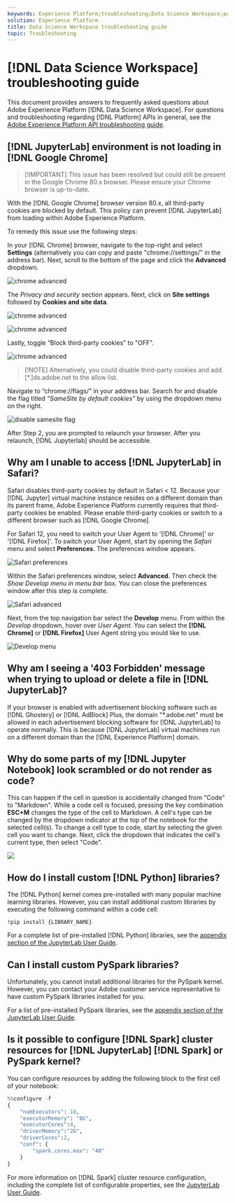 ```yaml
---
keywords: Experience Platform;troubleshooting;Data Science Workspace;popular topics
solution: Experience Platform
title: Data Science Workspace troubleshooting guide
topic: Troubleshooting
---
```


# [!DNL Data Science Workspace] troubleshooting guide

This document provides answers to frequently asked questions about Adobe Experience Platform [!DNL Data Science Workspace]. For questions and troubleshooting regarding [!DNL Platform] APIs in general, see the [Adobe Experience Platform API troubleshooting guide](../landing/troubleshooting.md).

## [!DNL JupyterLab] environment is not loading in [!DNL Google Chrome]

>[!IMPORTANT] This issue has been resolved but could still be present in the Google Chrome 80.x browser. Please ensure your Chrome browser is up-to-date. 

With the [!DNL Google Chrome] browser version 80.x, all third-party cookies are blocked by default. This policy can prevent [!DNL JupyterLab] from loading within Adobe Experience Platform.

To remedy this issue use the following steps: 

 In your [!DNL Chrome] browser, navigate to the top-right and select **Settings** (alternatively you can copy and paste "chrome://settings/" in the address bar). Next, scroll to the bottom of the page and click the **Advanced** dropdown.
   
![chrome advanced](./images/faq/chrome-advanced.png)

The *Privacy and security* section appears. Next, click on **Site settings** followed by **Cookies and site data**.
   
![chrome advanced](./images/faq/privacy-security.png)

![chrome advanced](./images/faq/cookies.png)

Lastly, toggle “Block third-party cookies” to "OFF". 

![chrome advanced](./images/faq/toggle-off.png)

>[!NOTE] Alternatively, you could disable third-party cookies and add [*.]ds.adobe.net to the allow list.

Navigate to “chrome://flags/” in your address bar. Search for and disable the flag titled *“SameSite by default cookies”* by using the dropdown menu on the right.
   
   ![disable samesite flag](./images/faq/samesite-flag.png)

After Step 2, you are prompted to relaunch your browser. After you relaunch, [!DNL Jupyterlab] should be accessible.

## Why am I unable to access [!DNL JupyterLab] in Safari?

Safari disables third-party cookies by default in Safari < 12. Because your [!DNL Jupyter] virtual machine instance resides on a different domain than its parent frame, Adobe Experience Platform currently requires that third-party cookies be enabled. Please enable third-party cookies or switch to a different browser such as [!DNL Google Chrome].

For Safari 12, you need to switch your User Agent to '[!DNL Chrome]' or '[!DNL Firefox]'. To switch your User Agent, start by opening the *Safari* menu and select **Preferences**. The preferences window appears.

![Safari preferences](./images/faq/preferences.png)

Within the Safari preferences window, select **Advanced**. Then check the *Show Develop menu in menu bar* box. You can close the preferences window after this step is complete.

![Safari advanced](./images/faq/advanced.png)

Next, from the top navigation bar select the **Develop** menu. From within the *Develop* dropdown, hover over *User Agent*. You can select the **[!DNL Chrome]** or **[!DNL Firefox]** User Agent string you would like to use.

![Develop menu](./images/faq/user-agent.png)

## Why am I seeing a '403 Forbidden' message when trying to upload or delete a file in [!DNL JupyterLab]?

If your browser is enabled with advertisement blocking software such as [!DNL Ghostery] or [!DNL AdBlock] Plus, the domain "\*.adobe.net" must be allowed in each advertisement blocking software for [!DNL JupyterLab] to operate normally. This is because [!DNL JupyterLab] virtual machines run on a different domain than the [!DNL Experience Platform] domain.

## Why do some parts of my [!DNL Jupyter Notebook] look scrambled or do not render as code?

This can happen if the cell in question is accidentally changed from "Code" to "Markdown". While a code cell is focused, pressing the key combination **ESC+M** changes the type of the cell to Markdown. A cell's type can be changed by the dropdown indicator at the top of the notebook for the selected cell(s). To change a cell type to code, start by selecting the given cell you want to change. Next, click the dropdown that indicates the cell's current type, then select "Code".

![](./images/faq/code_type.png)

## How do I install custom [!DNL Python] libraries?

The [!DNL Python] kernel comes pre-installed with many popular machine learning libraries. However, you can install additional custom libraries by executing the following command within a code cell:

```shell
!pip install {LIBRARY_NAME}
```

For a complete list of pre-installed [!DNL Python] libraries, see the [appendix section of the JupyterLab User Guide](./jupyterlab/overview.md#supported-libraries).

## Can I install custom PySpark libraries?

Unfortunately, you cannot install additional libraries for the PySpark kernel. However, you can contact your Adobe customer service representative to have custom PySpark libraries installed for you.

For a list of pre-installed PySpark libraries, see the [appendix section of the JupyterLab User Guide](./jupyterlab/overview.md#supported-libraries). 

## Is it possible to configure [!DNL Spark] cluster resources for [!DNL JupyterLab] [!DNL Spark] or PySpark kernel?

You can configure resources by adding the following block to the first cell of your notebook:

```python
%%configure -f 
{
    "numExecutors": 10,
    "executorMemory": "8G",
    "executorCores":4,
    "driverMemory":"2G",
    "driverCores":2,
    "conf": {
        "spark.cores.max": "40"
    }
}
```

For more information on [!DNL Spark] cluster resource configuration, including the complete list of configurable properties, see the [JupyterLab User Guide](./jupyterlab/overview.md#kernels).